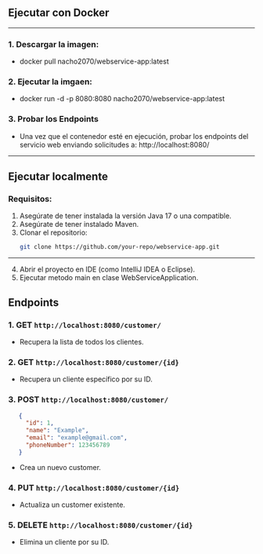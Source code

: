 ## Ejecutar con Docker

---
### 1. Descargar la imagen:
- docker pull nacho2070/webservice-app:latest
### 2. Ejecutar la imgaen:
- docker run -d -p 8080:8080 nacho2070/webservice-app:latest
### 3. Probar los Endpoints
- Una vez que el contenedor esté en ejecución, probar los endpoints del servicio web enviando solicitudes a:
  http://localhost:8080/
---
## Ejecutar localmente
### Requisitos:
1. Asegúrate de tener instalada la versión Java 17 o una compatible.
2. Asegúrate de tener instalado Maven.
3. Clonar el repositorio:
   ```bash
   git clone https://github.com/your-repo/webservice-app.git
---
4. Abrir el proyecto en IDE (como IntelliJ IDEA o Eclipse).
5. Ejecutar metodo main en clase WebServiceApplication.

## Endpoints

### 1. GET `http://localhost:8080/customer/`
- Recupera la lista de todos los clientes.
### 2. GET `http://localhost:8080/customer/{id}`
- Recupera un cliente específico por su ID.
### 3. POST `http://localhost:8080/customer/`
 ```json
    {
      "id": 1,
      "name": "Example",
      "email": "example@gmail.com",
      "phoneNumber": 123456789
    }
```
- Crea un nuevo customer.

### 4. PUT `http://localhost:8080/customer/{id}`
- Actualiza un customer existente.
### 5. DELETE `http://localhost:8080/customer/{id}`
- Elimina un cliente por su ID.
